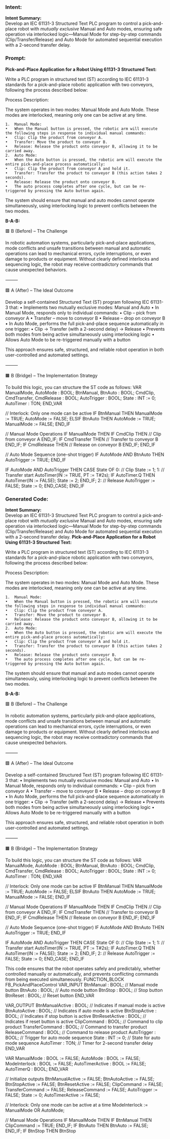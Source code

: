### Intent:
**Intent Summary:**  
Develop an IEC 61131-3 Structured Text PLC program to control a pick-and-place robot with *mutually exclusive* Manual and Auto modes, ensuring safe operation via interlocked logic—Manual Mode for step-by-step commands (Clip/Transfer/Release) and Auto Mode for automated sequential execution with a 2-second transfer delay.

### Prompt:
**Pick-and-Place Application for a Robot Using 61131-3 Structured Text:**

Write a PLC program in structured text (ST) according to IEC 61131-3 standards for a pick-and-place robotic application with two conveyors, following the process described below:

Process Description:

The system operates in two modes: Manual Mode and Auto Mode. These modes are interlocked, meaning only one can be active at any time.

	1.	Manual Mode:
	•	When the Manual button is pressed, the robotic arm will execute the following steps in response to individual manual commands:
	•	Clip: Clip the product from conveyor A.
	•	Transfer: Move the product to conveyor B.
	•	Release: Release the product onto conveyor B, allowing it to be carried away.
	2.	Auto Mode:
	•	When the Auto button is pressed, the robotic arm will execute the entire pick-and-place process automatically:
	•	Clip: Clip the product from conveyor A and hold it.
	•	Transfer: Transfer the product to conveyor B (this action takes 2 seconds).
	•	Release: Release the product onto conveyor B.
	•	The auto process completes after one cycle, but can be re-triggered by pressing the Auto button again.

The system should ensure that manual and auto modes cannot operate simultaneously, using interlocking logic to prevent conflicts between the two modes.

**B-A-B:**

🟥 B (Before) – The Challenge

In robotic automation systems, particularly pick-and-place applications, mode conflicts and unsafe transitions between manual and automatic operations can lead to mechanical errors, cycle interruptions, or even damage to products or equipment. Without clearly defined interlocks and sequencing logic, the robot may receive contradictory commands that cause unexpected behaviors.

⸻

🟩 A (After) – The Ideal Outcome

Develop a self-contained Structured Text (ST) program following IEC 61131-3 that:
	•	Implements two mutually exclusive modes: Manual and Auto
	•	In Manual Mode, responds only to individual commands:
	•	Clip – pick from conveyor A
	•	Transfer – move to conveyor B
	•	Release – drop on conveyor B
	•	In Auto Mode, performs the full pick-and-place sequence automatically in one trigger:
	•	Clip → Transfer (with a 2-second delay) → Release
	•	Prevents both modes from being active simultaneously using interlocking logic
	•	Allows Auto Mode to be re-triggered manually with a button

This approach ensures safe, structured, and reliable robot operation in both user-controlled and automated settings.

⸻

🟧 B (Bridge) – The Implementation Strategy

To build this logic, you can structure the ST code as follows:
VAR
    ManualMode, AutoMode : BOOL;
    BtnManual, BtnAuto : BOOL;
    CmdClip, CmdTransfer, CmdRelease : BOOL;
    AutoTrigger : BOOL;
    State : INT := 0;
    AutoTimer : TON;
END_VAR

// Interlock: Only one mode can be active
IF BtnManual THEN
    ManualMode := TRUE;
    AutoMode := FALSE;
ELSIF BtnAuto THEN
    AutoMode := TRUE;
    ManualMode := FALSE;
END_IF

// Manual Mode Operations
IF ManualMode THEN
    IF CmdClip THEN
        // Clip from conveyor A
    END_IF;
    IF CmdTransfer THEN
        // Transfer to conveyor B
    END_IF;
    IF CmdRelease THEN
        // Release on conveyor B
    END_IF;
END_IF

// Auto Mode Sequence (one-shot trigger)
IF AutoMode AND BtnAuto THEN
    AutoTrigger := TRUE;
END_IF

IF AutoMode AND AutoTrigger THEN
    CASE State OF
        0: 
            // Clip
            State := 1;
        1:
            // Transfer start
            AutoTimer(IN := TRUE, PT := T#2s);
            IF AutoTimer.Q THEN
                AutoTimer(IN := FALSE);
                State := 2;
            END_IF;
        2:
            // Release
            AutoTrigger := FALSE;
            State := 0;
    END_CASE;
END_IF

### Generated Code:
**Intent Summary:**  
Develop an IEC 61131-3 Structured Text PLC program to control a pick-and-place robot with *mutually exclusive* Manual and Auto modes, ensuring safe operation via interlocked logic—Manual Mode for step-by-step commands (Clip/Transfer/Release) and Auto Mode for automated sequential execution with a 2-second transfer delay.
**Pick-and-Place Application for a Robot Using 61131-3 Structured Text:**

Write a PLC program in structured text (ST) according to IEC 61131-3 standards for a pick-and-place robotic application with two conveyors, following the process described below:

Process Description:

The system operates in two modes: Manual Mode and Auto Mode. These modes are interlocked, meaning only one can be active at any time.

	1.	Manual Mode:
	•	When the Manual button is pressed, the robotic arm will execute the following steps in response to individual manual commands:
	•	Clip: Clip the product from conveyor A.
	•	Transfer: Move the product to conveyor B.
	•	Release: Release the product onto conveyor B, allowing it to be carried away.
	2.	Auto Mode:
	•	When the Auto button is pressed, the robotic arm will execute the entire pick-and-place process automatically:
	•	Clip: Clip the product from conveyor A and hold it.
	•	Transfer: Transfer the product to conveyor B (this action takes 2 seconds).
	•	Release: Release the product onto conveyor B.
	•	The auto process completes after one cycle, but can be re-triggered by pressing the Auto button again.

The system should ensure that manual and auto modes cannot operate simultaneously, using interlocking logic to prevent conflicts between the two modes.

**B-A-B:**

🟥 B (Before) – The Challenge

In robotic automation systems, particularly pick-and-place applications, mode conflicts and unsafe transitions between manual and automatic operations can lead to mechanical errors, cycle interruptions, or even damage to products or equipment. Without clearly defined interlocks and sequencing logic, the robot may receive contradictory commands that cause unexpected behaviors.

⸻

🟩 A (After) – The Ideal Outcome

Develop a self-contained Structured Text (ST) program following IEC 61131-3 that:
	•	Implements two mutually exclusive modes: Manual and Auto
	•	In Manual Mode, responds only to individual commands:
	•	Clip – pick from conveyor A
	•	Transfer – move to conveyor B
	•	Release – drop on conveyor B
	•	In Auto Mode, performs the full pick-and-place sequence automatically in one trigger:
	•	Clip → Transfer (with a 2-second delay) → Release
	•	Prevents both modes from being active simultaneously using interlocking logic
	•	Allows Auto Mode to be re-triggered manually with a button

This approach ensures safe, structured, and reliable robot operation in both user-controlled and automated settings.

⸻

🟧 B (Bridge) – The Implementation Strategy

To build this logic, you can structure the ST code as follows:
VAR
    ManualMode, AutoMode : BOOL;
    BtnManual, BtnAuto : BOOL;
    CmdClip, CmdTransfer, CmdRelease : BOOL;
    AutoTrigger : BOOL;
    State : INT := 0;
    AutoTimer : TON;
END_VAR

// Interlock: Only one mode can be active
IF BtnManual THEN
    ManualMode := TRUE;
    AutoMode := FALSE;
ELSIF BtnAuto THEN
    AutoMode := TRUE;
    ManualMode := FALSE;
END_IF

// Manual Mode Operations
IF ManualMode THEN
    IF CmdClip THEN
        // Clip from conveyor A
    END_IF;
    IF CmdTransfer THEN
        // Transfer to conveyor B
    END_IF;
    IF CmdRelease THEN
        // Release on conveyor B
    END_IF;
END_IF

// Auto Mode Sequence (one-shot trigger)
IF AutoMode AND BtnAuto THEN
    AutoTrigger := TRUE;
END_IF

IF AutoMode AND AutoTrigger THEN
    CASE State OF
        0: 
            // Clip
            State := 1;
        1:
            // Transfer start
            AutoTimer(IN := TRUE, PT := T#2s);
            IF AutoTimer.Q THEN
                AutoTimer(IN := FALSE);
                State := 2;
            END_IF;
        2:
            // Release
            AutoTrigger := FALSE;
            State := 0;
    END_CASE;
END_IF

This code ensures that the robot operates safely and predictably, whether controlled manually or automatically, and prevents conflicting commands from being executed simultaneously.
FUNCTION_BLOCK FB_PickAndPlaceControl
VAR_INPUT
    BtnManual : BOOL; // Manual mode button
    BtnAuto : BOOL;   // Auto mode button
    BtnStop : BOOL;   // Stop button
    BtnReset : BOOL;  // Reset button
END_VAR

VAR_OUTPUT
    BtnManualActive : BOOL; // Indicates if manual mode is active
    BtnAutoActive : BOOL;   // Indicates if auto mode is active
    BtnStopActive : BOOL;   // Indicates if stop button is active
    BtnResetActive : BOOL;  // Indicates if reset button is active
    ClipCommand : BOOL;      // Command to clip product
    TransferCommand : BOOL; // Command to transfer product
    ReleaseCommand : BOOL;   // Command to release product
    AutoTrigger : BOOL;      // Trigger for auto mode sequence
    State : INT := 0;        // State for auto mode sequence
    AutoTimer : TON;         // Timer for 2-second transfer delay
END_VAR

VAR
    ManualMode : BOOL := FALSE;
    AutoMode : BOOL := FALSE;
    ModeInterlock : BOOL := FALSE;
    AutoTimerActive : BOOL := FALSE;
    AutoTimerQ : BOOL;
END_VAR

// Initialize outputs
BtnManualActive := FALSE;
BtnAutoActive := FALSE;
BtnStopActive := FALSE;
BtnResetActive := FALSE;
ClipCommand := FALSE;
TransferCommand := FALSE;
ReleaseCommand := FALSE;
AutoTrigger := FALSE;
State := 0;
AutoTimerActive := FALSE;

// Interlock: Only one mode can be active at a time
ModeInterlock := ManualMode OR AutoMode;

// Manual Mode Operations
IF ManualMode THEN
    IF BtnManual THEN
        ClipCommand := TRUE;
    END_IF;
    IF BtnAuto THEN
        BtnAuto := FALSE;
    END_IF;
    IF BtnStop THEN
        BtnStop
